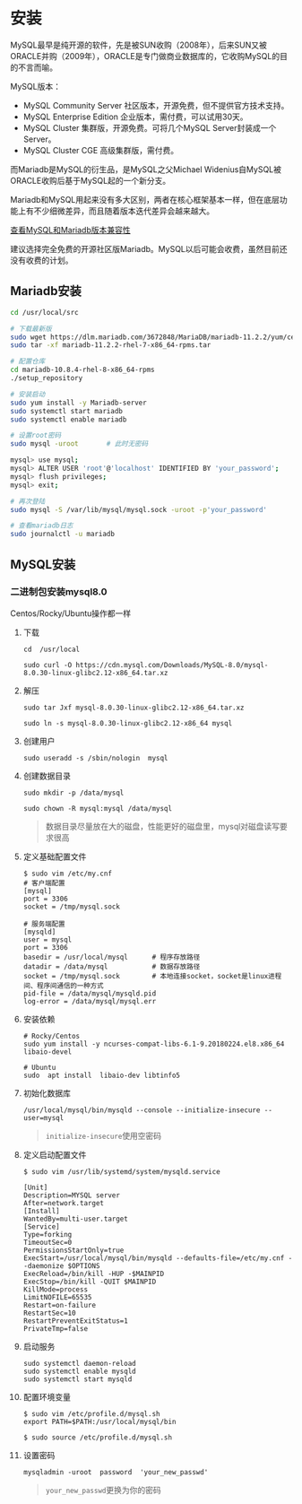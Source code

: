 # 安装
MySQL最早是纯开源的软件，先是被SUN收购（2008年），后来SUN又被ORACLE并购（2009年），ORACLE是专门做商业数据库的，它收购MySQL的目的不言而喻。

MySQL版本：
- MySQL Community Server 社区版本，开源免费，但不提供官方技术支持。
- MySQL Enterprise Edition 企业版本，需付费，可以试用30天。
- MySQL Cluster 集群版，开源免费。可将几个MySQL Server封装成一个Server。
- MySQL Cluster CGE 高级集群版，需付费。

而Mariadb是MySQL的衍生品，是MySQL之父Michael Widenius自MySQL被ORACLE收购后基于MySQL起的一个新分支。

Mariadb和MySQL用起来没有多大区别，两者在核心框架基本一样，但在底层功能上有不少细微差异，而且随着版本迭代差异会越来越大。

[查看MySQL和Mariadb版本兼容性](https://mariadb.com/kb/en/mariadb-vs-mysql-compatibility/)

建议选择完全免费的开源社区版Mariadb。MySQL以后可能会收费，虽然目前还没有收费的计划。

## Mariadb安装
```bash
cd /usr/local/src

# 下载最新版
sudo wget https://dlm.mariadb.com/3672848/MariaDB/mariadb-11.2.2/yum/centos/mariadb-11.2.2-rhel-7-x86_64-rpms.tar
sudo tar -xf mariadb-11.2.2-rhel-7-x86_64-rpms.tar

# 配置仓库
cd mariadb-10.8.4-rhel-8-x86_64-rpms
./setup_repository

# 安装启动
sudo yum install -y Mariadb-server
sudo systemctl start mariadb
sudo systemctl enable mariadb

# 设置root密码
sudo mysql -uroot       # 此时无密码

mysql> use mysql;
mysql> ALTER USER 'root'@'localhost' IDENTIFIED BY 'your_password';
mysql> flush privileges;
mysql> exit;

# 再次登陆
sudo mysql -S /var/lib/mysql/mysql.sock -uroot -p'your_password'

# 查看mariadb日志
sudo journalctl -u mariadb
```


## MySQL安装

### 二进制包安装mysql8.0
Centos/Rocky/Ubuntu操作都一样
1. 下载
    ```
    cd  /usr/local

    sudo curl -O https://cdn.mysql.com/Downloads/MySQL-8.0/mysql-8.0.30-linux-glibc2.12-x86_64.tar.xz
    ```
2. 解压
    ```
    sudo tar Jxf mysql-8.0.30-linux-glibc2.12-x86_64.tar.xz

    sudo ln -s mysql-8.0.30-linux-glibc2.12-x86_64 mysql
    ```
3. 创建用户
    ```
    sudo useradd -s /sbin/nologin  mysql
    ```
4. 创建数据目录
    ```
    sudo mkdir -p /data/mysql

    sudo chown -R mysql:mysql /data/mysql
    ```
    > 数据目录尽量放在大的磁盘，性能更好的磁盘里，mysql对磁盘读写要求很高
5. 定义基础配置文件
    ```
    $ sudo vim /etc/my.cnf
    # 客户端配置
    [mysql]
    port = 3306
    socket = /tmp/mysql.sock

    # 服务端配置
    [mysqld]
    user = mysql
    port = 3306
    basedir = /usr/local/mysql      # 程序存放路径
    datadir = /data/mysql           # 数据存放路径
    socket = /tmp/mysql.sock        # 本地连接socket，socket是linux进程间、程序间通信的一种方式
    pid-file = /data/mysql/mysqld.pid
    log-error = /data/mysql/mysql.err
    ```
6. 安装依赖
    ```
    # Rocky/Centos
    sudo yum install -y ncurses-compat-libs-6.1-9.20180224.el8.x86_64 libaio-devel

    # Ubuntu
    sudo  apt install  libaio-dev libtinfo5
    ```
7. 初始化数据库
    ```
    /usr/local/mysql/bin/mysqld --console --initialize-insecure --user=mysql
    ```
    > `initialize-insecure`使用空密码
8. 定义启动配置文件
    ```
    $ sudo vim /usr/lib/systemd/system/mysqld.service

    [Unit]
    Description=MYSQL server
    After=network.target
    [Install]
    WantedBy=multi-user.target
    [Service]
    Type=forking
    TimeoutSec=0
    PermissionsStartOnly=true
    ExecStart=/usr/local/mysql/bin/mysqld --defaults-file=/etc/my.cnf --daemonize $OPTIONS
    ExecReload=/bin/kill -HUP -$MAINPID
    ExecStop=/bin/kill -QUIT $MAINPID
    KillMode=process
    LimitNOFILE=65535
    Restart=on-failure
    RestartSec=10
    RestartPreventExitStatus=1
    PrivateTmp=false
    ```
9. 启动服务
    ```
    sudo systemctl daemon-reload
    sudo systemctl enable mysqld
    sudo systemctl start mysqld
    ```
10. 配置环境变量
    ```
    $ sudo vim /etc/profile.d/mysql.sh
    export PATH=$PATH:/usr/local/mysql/bin

    $ sudo source /etc/profile.d/mysql.sh
    ```
11. 设置密码
    ```
    mysqladmin -uroot  password  'your_new_passwd'
    ```
    > `your_new_passwd`更换为你的密码

